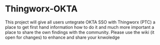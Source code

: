 # Thingworx-OKTA

This project will give all users untegrate OKTA SSO with Thingworx (PTC) a place to get first hand information how to do it and much more important a place to share the own findings with the community. Please use the wiki (it open for changes) to enhance and share your knwoledge

